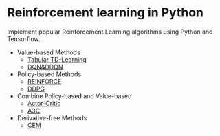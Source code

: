 # Reinforcement learning in Python  

Implement popular Reinforcement Learning algorithms using Python and Tensorflow.

* Value-based Methods  
  * [Tabular TD-Learning](https://github.com/borgwang/reinforce_py/tree/master/Temporal-Difference)  
  * [DQN&DDQN](https://github.com/borgwang/reinforce_py/tree/master/DQN)  
* Policy-based Methods  
  * [REINFORCE](https://github.com/borgwang/reinforce_py/tree/master/REINFORCE)  
  * [DDPG](https://github.com/borgwang/reinforce_py/tree/master/DDPG)  
* Combine Policy-based and Value-based  
  * [Actor-Critic](https://github.com/borgwang/reinforce_py/tree/master/Actor-Critic)  
  * [A3C](https://github.com/borgwang/reinforce_py/tree/master/A3C)
* Derivative-free Methods  
  * [CEM](https://github.com/borgwang/reinforce_py/tree/master/CEM)
